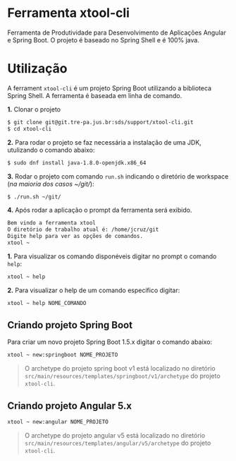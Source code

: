 # Ferramenta xtool-cli

Ferramenta de Produtividade para Desenvolvimento de Aplicações Angular e Spring Boot. O projeto é baseado no Spring Shell e é 100% java.

# Utilização

A ferrament `xtool-cli` é um projeto Spring Boot utilizando a biblioteca Spring Shell. A ferramenta é baseada em linha de comando.


**1.** Clonar o projeto 

```sh
$ git clone git@git.tre-pa.jus.br:sds/support/xtool-cli.git
$ cd xtool-cli
```

**2.** Para rodar o projeto se faz necessária a instalação de uma JDK, utulizando o comando abaixo:

```sh
$ sudo dnf install java-1.8.0-openjdk.x86_64
```

**3.** Rodar o projeto com comando `run.sh` indicando o diretório de workspace (*na maioria dos casos ~/git/*):

```sh
$ ./run.sh ~/git/
```

**4.** Após rodar a aplicação o prompt da ferramenta será exibido.

```sh
Bem vindo a ferramenta xtool
O diretório de trabalho atual é: /home/jcruz/git
Digite help para ver as opções de comandos.
xtool ~ 
```

**1.** Para visualizar os comando disponéveis digitar no prompt o comando `help`:

```sh
xtool ~ help
```

**2.** Para visualizar o help de um comando específico digitar: 

```sh
xtool ~ help NOME_COMANDO
```


## Criando projeto Spring Boot

Para criar um novo projeto Spring Boot 1.5.x digitar o comando abaixo:

```sh
xtool ~ new:springboot NOME_PROJETO
```

> O archetype do projeto spring boot v1 está localizado no diretório `src/main/resources/templates/springboot/v1/archetype` do projeto `xtool-cli`.

## Criando projeto Angular 5.x

```sh
xtool ~ new:angular NOME_PROJETO
```

> O archetype do projeto angular v5 está localizado no diretório `src/main/resources/templates/angular/v5/archetype` do projeto `xtool-cli`.
